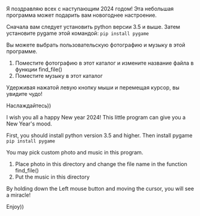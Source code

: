 Я поздравляю всех с наступающим 2024 годом!
Эта небольшая программа может подарить вам новогоднее настроение.

Сначала вам следует установить python версии 3.5 и выше. Затем установите pygame этой командой:
```pip install pygame```

Вы можете выбрать пользовательскую фотографию и музыку в этой программе.
1) Поместите фотографию в этот каталог и измените название файла в функции find_file()
2) Поместите музыку в этот каталог

Удерживая нажатой левую кнопку мыши и перемещая курсор, вы увидите чудо!

Наслаждайтесь))


I wish you all a happy New year 2024!
This little program can give you a New Year's mood.

First, you should install python version 3.5 and higher. Then install pygame 
```pip install pygame```

You may pick custom photo and music in this program.
1) Place photo in this directory and change the file name in the function find_file()
2) Put the music in this directory

By holding down the Left mouse button and moving the cursor, you will see a miracle!

Enjoy))
